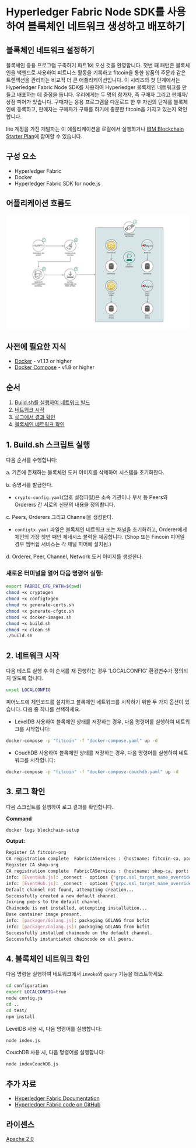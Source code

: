 # Hyperledger Fabric Node SDK를 사용하여 블록체인 네트워크 생성하고 배포하기

## 블록체인 네트워크 설정하기

블록체인 응용 프로그램 구축하기 파트1에 오신 것을 환영합니다. 첫번 째 패턴은 블록체인을 백엔드로 사용하여 피트니스 활동을 기록하고 fitcoin을 통한 상품의 주문과 같은 트랜잭션을 관리하는 비교적 더 큰 애플리케이션입니다. 이 시리즈의 첫 단계에서는 Hyperledger Fabric Node SDK를 사용하여 Hyperledger 블록체인 네트워크를 만들고 배포하는 데 중점을 둡니다. 우리에게는 두 명의 참가자, 즉 구매자 그리고 판매자/상점 피어가 있습니다. 구매자는 응용 프로그램을 다운로드 한 후 자신의 단계를 블록체인에 등록하고, 판매자는 구매자가 구매를 하기에 충분한 fitcoin을 가지고 있는지 확인합니다.

lite 계정을 가진 개발자는 이 애플리케이션을 로컬에서 실행하거나 [IBM Blockchain Starter Plan](https://www.ibm.com/blogs/blockchain/2018/03/getting-started-on-the-ibm-blockchain-platform-starter-plan/)에 참여할 수 있습니다.

## 구성 요소
* Hyperledger Fabric
* Docker
* Hyperledger Fabric SDK for node.js


## 어플리케이션 흐름도
![Application Workflow](images/Pattern1-Build-a-network.png)

## 사전에 필요한 지식
* [Docker](https://www.docker.com/products/overview) - v1.13 or higher
* [Docker Compose](https://docs.docker.com/compose/overview/) - v1.8 or higher

## 순서
1. [Build.sh를 실행하여 네트워크 빌드](#1-buildsh-스크립트-실행)
2. [네트워크 시작](#2-네트워크-시작)
3. [로그에서 결과 확인](#3-로그-확인)
4. [블록체인 네트워크 확인](#4-블록체인-네트워크-확인)

## 1. Build.sh 스크립트 실행
다음 순서를 수행합니다:

a. 기존에 존재하는 블록체인 도커 이미지를 삭제하여 시스템을 초기화한다.

b. 증명서를 발급한다.

  * `crypto-config.yaml`(암호 설정파일)은 소속 기관이나 부서 등 Peers와 Orderers 간 서로의 신분의 내용을 정의합니다.

c. Peers, Orderers 그리고 Channel을 생성한다.

  * `configtx.yaml` 파일은 블록체인 네트워크 또는 채널을 초기화하고, Orderer에게 체인의 가장 첫번 째인 제네시스 블럭을 제공합니다. (Shop 또는 Fincoin 피어일 경우 멤버쉽 서비스는 각 채널 피어에 설치됨.)

d. Orderer, Peer, Channel, Network 도커 이미지를 생성한다.

### 새로운 터미널을 열어 다음 명령어 실행:
```bash
export FABRIC_CFG_PATH=$(pwd)
chmod +x cryptogen
chmod +x configtxgen
chmod +x generate-certs.sh
chmod +x generate-cfgtx.sh
chmod +x docker-images.sh
chmod +x build.sh
chmod +x clean.sh
./build.sh
```

## 2. 네트워크 시작

다음 테스트 실행 후 이 순서를 재 진행하는 경우 'LOCALCONFIG' 환경변수가 정의되지 않도록 합니다.
```bash
unset LOCALCONFIG  
```

피어노드에 체인코드를 설치하고 블록체인 네트워크를 시작하기 위한 두 가지 옵션이 있습니다. 다음 중 하나를 선택하세요.
* LevelDB 사용하여 블록체인 상태를 저장하는 경우, 다음 명령어를 실행하여 네트워크를 시작합니다:
```bash
docker-compose -p "fitcoin" -f "docker-compose.yaml" up -d    
```
* CouchDB 사용하여 블록체인 상태를 저장하는 경우, 다음 명령어를 실행하여 네트워크를 시작합니다:
```bash
docker-compose -p "fitcoin" -f "docker-compose-couchdb.yaml" up -d    
```

## 3. 로그 확인

다음 스크립트를 실행하여 로그 결과를 확인합니다.

**Command**
```bash
docker logs blockchain-setup
```
**Output:**
```bash
Register CA fitcoin-org
CA registration complete  FabricCAServices : {hostname: fitcoin-ca, port: 7054}
Register CA shop-org
CA registration complete  FabricCAServices : {hostname: shop-ca, port: 7054}
info: [EventHub.js]: _connect - options {"grpc.ssl_target_name_override":"shop-peer","grpc.default_authority":"shop-peer"}
info: [EventHub.js]: _connect - options {"grpc.ssl_target_name_override":"fitcoin-peer","grpc.default_authority":"fitcoin-peer"}
Default channel not found, attempting creation...
Successfully created a new default channel.
Joining peers to the default channel.
Chaincode is not installed, attempting installation...
Base container image present.
info: [packager/Golang.js]: packaging GOLANG from bcfit
info: [packager/Golang.js]: packaging GOLANG from bcfit
Successfully installed chaincode on the default channel.
Successfully instantiated chaincode on all peers.
```


## 4. 블록체인 네트워크 확인

다음 명령을 실행하여 네트워크에서 `invoke`와 `query` 기능을 테스트하세요:
```bash
cd configuration
export LOCALCONFIG=true
node config.js
cd ..
cd test/
npm install
```

LevelDB 사용 시, 다음 명령어를 실행합니다:
```bash
node index.js
```

CouchDB 사용 시, 다음 명령어를 실행합니다:
```bash
node indexCouchDB.js
```


## 추가 자료
* [Hyperledger Fabric Documentation](https://hyperledger-fabric.readthedocs.io/en/release-1.1/)
* [Hyperledger Fabric code on GitHub](https://github.com/hyperledger/fabric)

## 라이센스
[Apache 2.0](LICENSE)
